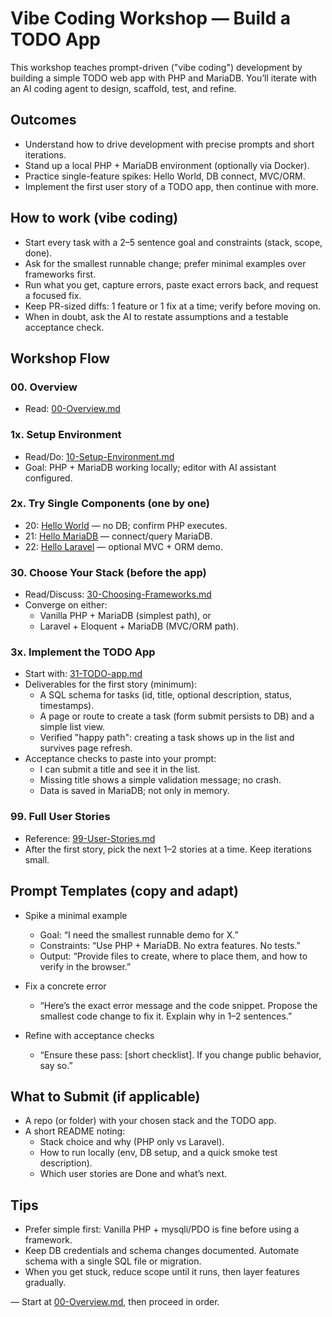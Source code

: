 # Vibe Coding Workshop — Build a TODO App

This workshop teaches prompt-driven ("vibe coding") development by building a simple TODO web app with PHP and MariaDB. You’ll iterate with an AI coding agent to design, scaffold, test, and refine.

## Outcomes

- Understand how to drive development with precise prompts and short iterations.
- Stand up a local PHP + MariaDB environment (optionally via Docker).
- Practice single-feature spikes: Hello World, DB connect, MVC/ORM.
- Implement the first user story of a TODO app, then continue with more.

## How to work (vibe coding)

- Start every task with a 2–5 sentence goal and constraints (stack, scope, done).
- Ask for the smallest runnable change; prefer minimal examples over frameworks first.
- Run what you get, capture errors, paste exact errors back, and request a focused fix.
- Keep PR-sized diffs: 1 feature or 1 fix at a time; verify before moving on.
- When in doubt, ask the AI to restate assumptions and a testable acceptance check.

## Workshop Flow

### 00. Overview

- Read: [00-Overview.md](./00-Overview.md)

### 1x. Setup Environment

- Read/Do: [10-Setup-Environment.md](./10-Setup-Environment.md)
- Goal: PHP + MariaDB working locally; editor with AI assistant configured.

### 2x. Try Single Components (one by one)

- 20: [Hello World](./20-Hello-World.md) — no DB; confirm PHP executes.
- 21: [Hello MariaDB](./21-Hello-MariaDB.md) — connect/query MariaDB.
- 22: [Hello Laravel](./22-Hello-Laravel.md) — optional MVC + ORM demo.

### 30. Choose Your Stack (before the app)

- Read/Discuss: [30-Choosing-Frameworks.md](./30-Choosing-Frameworks.md)
- Converge on either:
	- Vanilla PHP + MariaDB (simplest path), or
	- Laravel + Eloquent + MariaDB (MVC/ORM path).

### 3x. Implement the TODO App

- Start with: [31-TODO-app.md](./31-TODO-app.md)
- Deliverables for the first story (minimum):
	- A SQL schema for tasks (id, title, optional description, status, timestamps).
	- A page or route to create a task (form submit persists to DB) and a simple list view.
	- Verified "happy path": creating a task shows up in the list and survives page refresh.
- Acceptance checks to paste into your prompt:
	- I can submit a title and see it in the list.
	- Missing title shows a simple validation message; no crash.
	- Data is saved in MariaDB; not only in memory.

### 99. Full User Stories

- Reference: [99-User-Stories.md](./99-User-Stories.md)
- After the first story, pick the next 1–2 stories at a time. Keep iterations small.

## Prompt Templates (copy and adapt)

- Spike a minimal example
	 - Goal: “I need the smallest runnable demo for X.”
	 - Constraints: “Use PHP + MariaDB. No extra features. No tests.”
	 - Output: “Provide files to create, where to place them, and how to verify in the browser.”

- Fix a concrete error
	 - “Here’s the exact error message and the code snippet. Propose the smallest code change to fix it. Explain why in 1–2 sentences.”

- Refine with acceptance checks
	 - “Ensure these pass: [short checklist]. If you change public behavior, say so.”

## What to Submit (if applicable)

- A repo (or folder) with your chosen stack and the TODO app.
- A short README noting:
	 - Stack choice and why (PHP only vs Laravel).
	 - How to run locally (env, DB setup, and a quick smoke test description).
	 - Which user stories are Done and what’s next.

## Tips

- Prefer simple first: Vanilla PHP + mysqli/PDO is fine before using a framework.
- Keep DB credentials and schema changes documented. Automate schema with a single SQL file or migration.
- When you get stuck, reduce scope until it runs, then layer features gradually.

— Start at [00-Overview.md](./00-Overview.md), then proceed in order.

